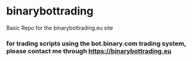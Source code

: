 # binarybottrading

Basic Repo for the binarybottrading.eu site

### for trading scripts using the bot.binary.com trading system, please contact me through https://binarybottrading.eu
